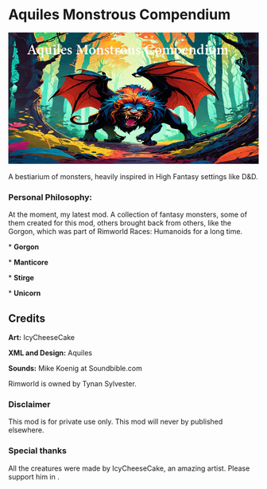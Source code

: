 # Aquiles Monstrous Compendium
![](About/Preview.png?raw=true) 
<p>A bestiarium of monsters, heavily inspired in High Fantasy settings like D&D.</p>
<p><h3>Personal Philosophy:</h3>At the moment, my latest mod. A collection of fantasy monsters, some of them created for this mod, others brought back from others, like the Gorgon, which was part of Rimworld Races: Humanoids for a long time.</p>
<p>* <b>Gorgon</b></p>
<p>* <b>Manticore</b></p>
<p>* <b>Stirge</b></p>
<p>* <b>Unicorn</b></p>
<h2>Credits</h2>
<p> <b>Art:</b> IcyCheeseCake</p>
<p> <b>XML and Design:</b> Aquiles</p>
<p> <b>Sounds:</b> Mike Koenig at Soundbible.com</p>
<p>Rimworld is owned by Tynan Sylvester.</p>
<h3>Disclaimer</h3>
<p>This mod is for private use only. This mod will never by published elsewhere.</p>
<h3>Special thanks</h3>
All the creatures were made by IcyCheeseCake, an amazing artist. Please support him in <https://buymeacoffee.com/icingcheesecake>.
